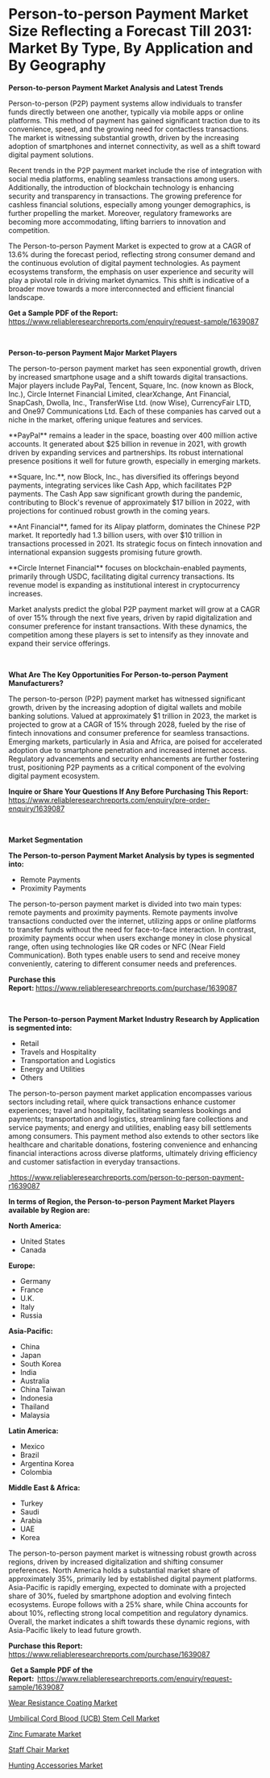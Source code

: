 <p><h1>Person-to-person Payment Market Size Reflecting a Forecast Till 2031: Market By Type, By Application and By Geography</h1></p><p><strong>Person-to-person Payment Market Analysis and Latest Trends</strong></p>
<p><p>Person-to-person (P2P) payment systems allow individuals to transfer funds directly between one another, typically via mobile apps or online platforms. This method of payment has gained significant traction due to its convenience, speed, and the growing need for contactless transactions. The market is witnessing substantial growth, driven by the increasing adoption of smartphones and internet connectivity, as well as a shift toward digital payment solutions.</p><p>Recent trends in the P2P payment market include the rise of integration with social media platforms, enabling seamless transactions among users. Additionally, the introduction of blockchain technology is enhancing security and transparency in transactions. The growing preference for cashless financial solutions, especially among younger demographics, is further propelling the market. Moreover, regulatory frameworks are becoming more accommodating, lifting barriers to innovation and competition.</p><p>The Person-to-person Payment Market is expected to grow at a CAGR of 13.6% during the forecast period, reflecting strong consumer demand and the continuous evolution of digital payment technologies. As payment ecosystems transform, the emphasis on user experience and security will play a pivotal role in driving market dynamics. This shift is indicative of a broader move towards a more interconnected and efficient financial landscape.</p></p>
<p><strong>Get a Sample PDF of the Report:&nbsp;</strong> <a href="https://www.reliableresearchreports.com/enquiry/request-sample/1639087?utm_campaign=16&utm_medium=2&utm_source=Github&utm_content=ia&utm_term=25092024&utm_id=person-to-person-payment">https://www.reliableresearchreports.com/enquiry/request-sample/1639087</a></p>
<p>&nbsp;</p>
<p><strong>Person-to-person Payment Major Market Players</strong></p>
<p><p>The person-to-person payment market has seen exponential growth, driven by increased smartphone usage and a shift towards digital transactions. Major players include PayPal, Tencent, Square, Inc. (now known as Block, Inc.), Circle Internet Financial Limited, clearXchange, Ant Financial, SnapCash, Dwolla, Inc., TransferWise Ltd. (now Wise), CurrencyFair LTD, and One97 Communications Ltd. Each of these companies has carved out a niche in the market, offering unique features and services.</p><p>**PayPal** remains a leader in the space, boasting over 400 million active accounts. It generated about $25 billion in revenue in 2021, with growth driven by expanding services and partnerships. Its robust international presence positions it well for future growth, especially in emerging markets.</p><p>**Square, Inc.**, now Block, Inc., has diversified its offerings beyond payments, integrating services like Cash App, which facilitates P2P payments. The Cash App saw significant growth during the pandemic, contributing to Block's revenue of approximately $17 billion in 2022, with projections for continued robust growth in the coming years.</p><p>**Ant Financial**, famed for its Alipay platform, dominates the Chinese P2P market. It reportedly had 1.3 billion users, with over $10 trillion in transactions processed in 2021. Its strategic focus on fintech innovation and international expansion suggests promising future growth.</p><p>**Circle Internet Financial** focuses on blockchain-enabled payments, primarily through USDC, facilitating digital currency transactions. Its revenue model is expanding as institutional interest in cryptocurrency increases.</p><p>Market analysts predict the global P2P payment market will grow at a CAGR of over 15% through the next five years, driven by rapid digitalization and consumer preference for instant transactions. With these dynamics, the competition among these players is set to intensify as they innovate and expand their service offerings.</p></p>
<p>&nbsp;</p>
<p><strong>What Are The Key Opportunities For Person-to-person Payment Manufacturers?</strong></p>
<p><p>The person-to-person (P2P) payment market has witnessed significant growth, driven by the increasing adoption of digital wallets and mobile banking solutions. Valued at approximately $1 trillion in 2023, the market is projected to grow at a CAGR of 15% through 2028, fueled by the rise of fintech innovations and consumer preference for seamless transactions. Emerging markets, particularly in Asia and Africa, are poised for accelerated adoption due to smartphone penetration and increased internet access. Regulatory advancements and security enhancements are further fostering trust, positioning P2P payments as a critical component of the evolving digital payment ecosystem.</p></p>
<p><strong>Inquire or Share Your Questions If Any Before Purchasing This Report:</strong> <a href="https://www.reliableresearchreports.com/enquiry/pre-order-enquiry/1639087?utm_campaign=16&utm_medium=2&utm_source=Github&utm_content=ia&utm_term=25092024&utm_id=person-to-person-payment">https://www.reliableresearchreports.com/enquiry/pre-order-enquiry/1639087</a></p>
<p>&nbsp;</p>
<p><strong>Market Segmentation</strong></p>
<p><strong>The Person-to-person Payment Market Analysis by types is segmented into:</strong></p>
<p><ul><li>Remote Payments</li><li>Proximity Payments</li></ul></p>
<p><p>The person-to-person payment market is divided into two main types: remote payments and proximity payments. Remote payments involve transactions conducted over the internet, utilizing apps or online platforms to transfer funds without the need for face-to-face interaction. In contrast, proximity payments occur when users exchange money in close physical range, often using technologies like QR codes or NFC (Near Field Communication). Both types enable users to send and receive money conveniently, catering to different consumer needs and preferences.</p></p>
<p><strong>Purchase this Report:&nbsp;</strong><a href="https://www.reliableresearchreports.com/purchase/1639087?utm_campaign=16&utm_medium=2&utm_source=Github&utm_content=ia&utm_term=25092024&utm_id=person-to-person-payment">https://www.reliableresearchreports.com/purchase/1639087</a></p>
<p>&nbsp;</p>
<p><strong>The Person-to-person Payment Market Industry Research by Application is segmented into:</strong></p>
<p><ul><li>Retail</li><li>Travels and Hospitality</li><li>Transportation and Logistics</li><li>Energy and Utilities</li><li>Others</li></ul></p>
<p><p>The person-to-person payment market application encompasses various sectors including retail, where quick transactions enhance customer experiences; travel and hospitality, facilitating seamless bookings and payments; transportation and logistics, streamlining fare collections and service payments; and energy and utilities, enabling easy bill settlements among consumers. This payment method also extends to other sectors like healthcare and charitable donations, fostering convenience and enhancing financial interactions across diverse platforms, ultimately driving efficiency and customer satisfaction in everyday transactions.</p></p>
<p><a href="https://www.reliableresearchreports.com/person-to-person-payment-r1639087?utm_campaign=16&utm_medium=2&utm_source=Github&utm_content=ia&utm_term=25092024&utm_id=person-to-person-payment">&nbsp;https://www.reliableresearchreports.com/person-to-person-payment-r1639087</a></p>
<p><strong>In terms of Region, the Person-to-person Payment Market Players available by Region are:</strong></p>
<p>
    <p> <strong> North America: </strong>
        <ul>
            <li>United States</li>
            <li>Canada</li>
        </ul>
        </p> 
    <p> <strong> Europe: </strong>
        <ul>
            <li>Germany</li>
            <li>France</li>
            <li>U.K.</li>
            <li>Italy</li>
            <li>Russia</li>
        </ul>
        </p> 
    <p> <strong> Asia-Pacific: </strong>
        <ul>
            <li>China</li>
            <li>Japan</li>
            <li>South Korea</li>
            <li>India</li>
            <li>Australia</li>
            <li>China Taiwan</li>
            <li>Indonesia</li>
            <li>Thailand</li>
            <li>Malaysia</li>
        </ul>
        </p> 
    <p> <strong> Latin America: </strong>
        <ul>
            <li>Mexico</li>
            <li>Brazil</li>
            <li>Argentina Korea</li>
            <li>Colombia</li>
        </ul>
        </p> 
    <p> <strong> Middle East & Africa: </strong>
        <ul>
            <li>Turkey</li>
            <li>Saudi</li>
            <li>Arabia</li>
            <li>UAE</li>
            <li>Korea</li>
        </ul>
    </p>
    </p>
<p><p>The person-to-person payment market is witnessing robust growth across regions, driven by increased digitalization and shifting consumer preferences. North America holds a substantial market share of approximately 35%, primarily led by established digital payment platforms. Asia-Pacific is rapidly emerging, expected to dominate with a projected share of 30%, fueled by smartphone adoption and evolving fintech ecosystems. Europe follows with a 25% share, while China accounts for about 10%, reflecting strong local competition and regulatory dynamics. Overall, the market indicates a shift towards these dynamic regions, with Asia-Pacific likely to lead future growth.</p></p>
<p><strong>Purchase this Report: </strong><a href="https://www.reliableresearchreports.com/purchase/1639087?utm_campaign=16&utm_medium=2&utm_source=Github&utm_content=ia&utm_term=25092024&utm_id=person-to-person-payment">https://www.reliableresearchreports.com/purchase/1639087</a></p>
<p>&nbsp;<strong>Get a Sample PDF of the Report:&nbsp;&nbsp;</strong><a href="https://www.reliableresearchreports.com/enquiry/request-sample/1639087?utm_campaign=16&utm_medium=2&utm_source=Github&utm_content=ia&utm_term=25092024&utm_id=person-to-person-payment">https://www.reliableresearchreports.com/enquiry/request-sample/1639087</a></p>
<p><strong></strong></p>
<p><p><a href="https://www.linkedin.com/pulse/wear-resistance-coating-market-size-segmentation-trends-eoqde?utm_campaign=16&utm_medium=2&utm_source=Github&utm_content=ia&utm_term=25092024&utm_id=person-to-person-payment">Wear Resistance Coating Market</a></p><p><a href="https://github.com/FahadAhmed712/Market-Research-Report-List-1/blob/main/umbilical-cord-blood-ucb-stem-cell-market.md?utm_campaign=16&utm_medium=2&utm_source=Github&utm_content=ia&utm_term=25092024&utm_id=person-to-person-payment">Umbilical Cord Blood (UCB) Stem Cell Market</a></p><p><a href="https://www.linkedin.com/pulse/global-zinc-fumarate-market-trends-innovations-forward-looking-omoxe?utm_campaign=16&utm_medium=2&utm_source=Github&utm_content=ia&utm_term=25092024&utm_id=person-to-person-payment">Zinc Fumarate Market</a></p><p><a href="https://issuu.com/reportprime-2/docs/staff-chair-market-size-2030.pptx_d7791aff85050f?utm_campaign=16&utm_medium=2&utm_source=Github&utm_content=ia&utm_term=25092024&utm_id=person-to-person-payment">Staff Chair Market</a></p><p><a href="https://issuu.com/reportprime-2/docs/hunting-accessories-market-size-203_6ba487b5bdaf03?utm_campaign=16&utm_medium=2&utm_source=Github&utm_content=ia&utm_term=25092024&utm_id=person-to-person-payment">Hunting Accessories Market</a></p></p>